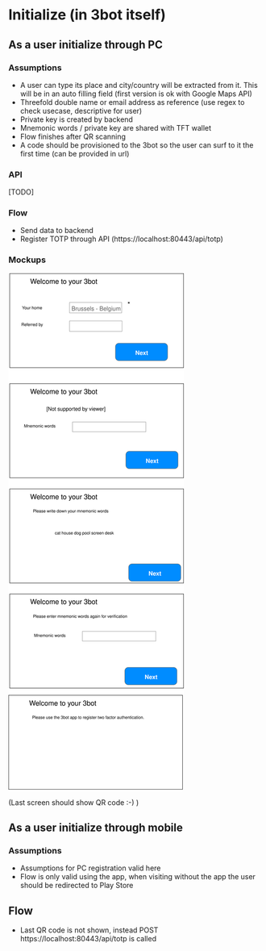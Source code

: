 # Initialize (in 3bot itself)


## As a user initialize through PC

### Assumptions
* A user can type its place and city/country will be extracted from it. This will be in an auto filling field (first version is ok with Google Maps API)
* Threefold double name or email address as reference (use regex to check usecase, descriptive for user)
* Private key is created by backend
* Mnemonic words / private key are shared with TFT wallet
* Flow finishes after QR scanning
* A code should be provisioned to the 3bot so the user can surf to it the first time (can be provided in url)

### API
[TODO]


### Flow
* Send data to backend
* Register TOTP through API (https://localhost:80443/api/totp)
### Mockups

![Initialize mockups](./images/initialize.svg)

(Last screen should show QR code :-) )


## As a user initialize through mobile

### Assumptions
* Assumptions for PC registration valid here
* Flow is only valid using the app, when visiting without the app the user should be redirected to Play Store

## Flow
* Last QR code is not shown, instead  POST https://localhost:80443/api/totp  is called
